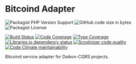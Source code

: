 # Bitcoind Adapter

![Packagist PHP Version Support](https://img.shields.io/packagist/php-v/ngutech/bitcoind-adapter)
![GitHub code size in bytes](https://img.shields.io/github/languages/code-size/ngutech/bitcoind-adapter)
![Packagist License](https://img.shields.io/packagist/l/ngutech/bitcoind-adapter)

[![Build Status](https://travis-ci.com/ngutech/bitcoind-adapter.svg?branch=master)](https://travis-ci.com/ngutech/bitcoind-adapter)
[![Code Coverage](https://img.shields.io/codecov/c/github/ngutech/bitcoind-adapter)](https://codecov.io/gh/ngutech/bitcoind-adapter)
[![Type Coverage](https://shepherd.dev/github/ngutech/bitcoind-adapter/coverage.svg)](https://shepherd.dev/github/ngutech/bitcoind-adapter)
[![Libraries.io dependency status](https://img.shields.io/librariesio/github/ngutech/bitcoind-adapter)](https://libraries.io/github/ngutech/bitcoind-adapter)
[![Scrutinizer code quality](https://img.shields.io/scrutinizer/quality/g/ngutech/bitcoind-adapter/master)](https://scrutinizer-ci.com/g/ngutech/bitcoind-adapter/?branch=master)
[![Code Climate maintainability](https://img.shields.io/codeclimate/maintainability/NGUtech/bitcoind-adapter)](https://codeclimate.com/github/NGUtech/bitcoind-adapter/maintainability)

Bitcoind service adapter for Daikon-CQRS projects.
